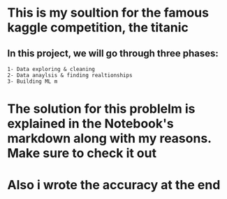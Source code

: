 # This is my soultion for the famous kaggle competition, the titanic 

## In this project, we will go through three phases:
    1- Data exploring & cleaning
    2- Data anaylsis & finding realtionships
    3- Building ML m


# The solution for this problelm is explained in the Notebook's markdown along with my reasons. Make sure to check it out
# Also i wrote the accuracy at the end

